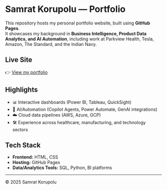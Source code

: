 # Samrat Korupolu — Portfolio

This repository hosts my personal portfolio website, built using **GitHub Pages**.  
It showcases my background in **Business Intelligence, Product Data Analytics, and AI Automation**, including work at Parkview Health, Tesla, Amazon, The Standard, and the Indian Navy.

## Live Site
👉 [View my portfolio](https://samratkorupolu1.github.io)

## Highlights
- 📊 Interactive dashboards (Power BI, Tableau, QuickSight)  
- 🤖 AI/Automation (Copilot Agents, Power Automate, GenAI integrations)  
- ☁️ Cloud data pipelines (AWS, Azure, GCP)  
- 🛠 Experience across healthcare, manufacturing, and technology sectors  

## Tech Stack
- **Frontend:** HTML, CSS  
- **Hosting:** GitHub Pages  
- **Data/Analytics Tools:** SQL, Python, BI platforms  

---

© 2025 Samrat Korupolu
